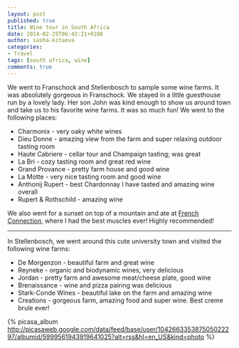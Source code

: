 ```yaml
---
layout: post
published: true
title: Wine tour in South Africa
date: 2014-02-25T06:42:21+0100
author: sasha-kitaeva
categories:
- Travel
tags: [south africa, wine]
comments: true
---
```

We went to Franschock and Stellenbosch to sample some wine farms. It was absolutely gorgeous in Franschock. We stayed in a little guesthouse run by a lovely lady. Her son John was kind enough to show us around town and take us to his favorite wine farms. It was so much fun!
We went to the following places:

 * Charmonix - very oaky white wines
 * Dieu Donne - amazing view from the farm and super relaxing outdoor tasting room
 * Haute Cabriere - cellar tour and Champaign tasting; was great
 * La Bri - cozy tasting room and great red wine
 * Grand Provance - pretty farm house and good wine
 * La Motte - very nice tasting room and good wine
 * Anthonij Rupert - best Chardonnay I have tasted and amazing wine overall
 * Rupert & Rothschild - amazing wine

We also went for a sunset on top of a mountain and ate at [French Connection](http://www.frenchconnection.co.za/), where I had the best muscles ever! Highly recommended!

----------

In Stellenbosch, we went around this cute university town and visited the following wine farms:

 * De Morgenzon - beautiful farm and great wine
 * Reyneke - organic and biodynamic wines, very delicious
 * Jordan - pretty farm and awesome meat/cheese plate, good wine
 * Brenaissance - wine and pizza pairing was delicious
 * Stark-Conde Wines - beautiful lake on the farm and amazing wine
 * Creations - gorgeous farm, amazing food and super wine. Best creme brule ever!

{% picasa_album http://picasaweb.google.com/data/feed/base/user/104266335387505022297/albumid/5999561943919641025?alt=rss&hl=en_US&kind=photo %}